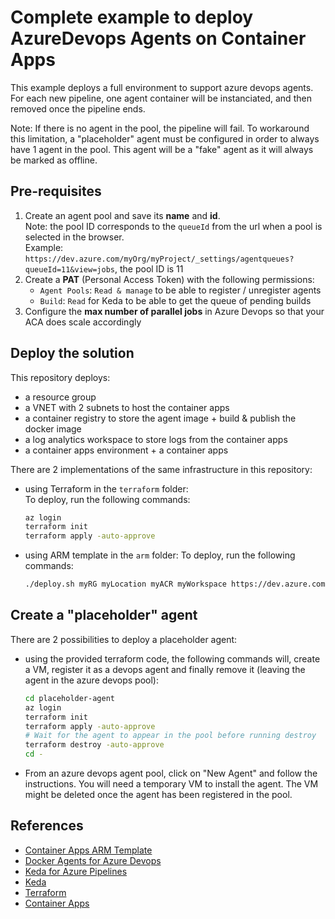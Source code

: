 # Complete example to deploy AzureDevops Agents on Container Apps

This example deploys a full environment to support azure devops agents. For each new pipeline, one agent container will be instanciated, and then removed once the pipeline ends.

Note: If there is no agent in the pool, the pipeline will fail. To workaround this limitation, a "placeholder" agent must be configured in order to always have 1 agent in the pool. This agent will be a "fake" agent as it will always be marked as offline.

## Pre-requisites

1. Create an agent pool and save its **name** and **id**.  
    Note: the pool ID corresponds to the `queueId` from the url when a pool is selected in the browser.  
    Example: `https://dev.azure.com/myOrg/myProject/_settings/agentqueues?queueId=11&view=jobs`, the pool ID is 11
1. Create a **PAT** (Personal Access Token) with the following permissions:
    - `Agent Pools`: `Read & manage` to be able to register / unregister agents
    - `Build`: `Read` for Keda to be able to get the queue of pending builds
1. Configure the **max number of parallel jobs** in Azure Devops so that your ACA does scale accordingly

## Deploy the solution

This repository deploys:

- a resource group
- a VNET with 2 subnets to host the container apps
- a container registry to store the agent image + build & publish the docker image
- a log analytics workspace to store logs from the container apps
- a container apps environment + a container apps

There are 2 implementations of the same infrastructure in this repository:

- using Terraform in the `terraform` folder:  
    To deploy, run the following commands:

    ```bash
    az login
    terraform init
    terraform apply -auto-approve
    ```

- using ARM template in the `arm` folder:
    To deploy, run the following commands:

    ```bash
    ./deploy.sh myRG myLocation myACR myWorkspace https://dev.azure.com/myOrg myPoolName myPoolID myToken MaxRunnerCount
    ```

## Create a "placeholder" agent

There are 2 possibilities to deploy a placeholder agent:

- using the provided terraform code, the following commands will, create a VM, register it as a devops agent and finally remove it (leaving the agent in the azure devops pool):

    ```bash
    cd placeholder-agent
    az login
    terraform init
    terraform apply -auto-approve
    # Wait for the agent to appear in the pool before running destroy
    terraform destroy -auto-approve
    cd -
    ```

- From an azure devops agent pool, click on "New Agent" and follow the instructions. You will need a temporary VM to install the agent. The VM might be deleted once the agent has been registered in the pool.

## References

- [Container Apps ARM Template](https://docs.microsoft.com/en-us/azure/templates/microsoft.app/containerapps?tabs=json)
- [Docker Agents for Azure Devops](https://docs.microsoft.com/en-us/azure/devops/pipelines/agents/docker?view=azure-devops#linux)
- [Keda for Azure Pipelines](https://keda.sh/docs/2.5/scalers/azure-pipelines/)
- [Keda](https://keda.sh/docs/2.6/deploy/#yaml)
- [Terraform](https://learn.hashicorp.com/tutorials/terraform/install-cli)
- [Container Apps](https://docs.microsoft.com/en-gb/azure/container-apps/containers)
